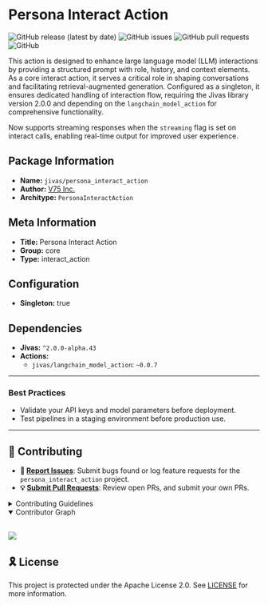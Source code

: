 # Persona Interact Action

![GitHub release (latest by date)](https://img.shields.io/github/v/release/TrueSelph/persona_interact_action)
![GitHub issues](https://img.shields.io/github/issues/TrueSelph/persona_interact_action)
![GitHub pull requests](https://img.shields.io/github/issues-pr/TrueSelph/persona_interact_action)
![GitHub](https://img.shields.io/github/license/TrueSelph/persona_interact_action)

This action is designed to enhance large language model (LLM) interactions by providing a structured prompt with role, history, and context elements. As a core interact action, it serves a critical role in shaping conversations and facilitating retrieval-augmented generation. Configured as a singleton, it ensures dedicated handling of interaction flow, requiring the Jivas library version 2.0.0 and depending on the `langchain_model_action` for comprehensive functionality.

Now supports streaming responses when the `streaming` flag is set on interact calls, enabling real-time output for improved user experience.

## Package Information

- **Name:** `jivas/persona_interact_action`
- **Author:** [V75 Inc.](https://v75inc.com/)
- **Architype:** `PersonaInteractAction`

## Meta Information

- **Title:** Persona Interact Action
- **Group:** core
- **Type:** interact_action

## Configuration

- **Singleton:** true

## Dependencies

- **Jivas:** `^2.0.0-alpha.43`
- **Actions:**
  - `jivas/langchain_model_action`: `~0.0.7`

---

### Best Practices
- Validate your API keys and model parameters before deployment.
- Test pipelines in a staging environment before production use.

---

## 🔰 Contributing

- **🐛 [Report Issues](https://github.com/TrueSelph/persona_interact_action/issues)**: Submit bugs found or log feature requests for the `persona_interact_action` project.
- **💡 [Submit Pull Requests](https://github.com/TrueSelph/persona_interact_action/blob/main/CONTRIBUTING.md)**: Review open PRs, and submit your own PRs.

<details closed>
<summary>Contributing Guidelines</summary>

1. **Fork the Repository**: Start by forking the project repository to your GitHub account.
2. **Clone Locally**: Clone the forked repository to your local machine using a git client.
   ```sh
   git clone https://github.com/TrueSelph/persona_interact_action
   ```
3. **Create a New Branch**: Always work on a new branch, giving it a descriptive name.
   ```sh
   git checkout -b new-feature-x
   ```
4. **Make Your Changes**: Develop and test your changes locally.
5. **Commit Your Changes**: Commit with a clear message describing your updates.
   ```sh
   git commit -m 'Implemented new feature x.'
   ```
6. **Push to GitHub**: Push the changes to your forked repository.
   ```sh
   git push origin new-feature-x
   ```
7. **Submit a Pull Request**: Create a PR against the original project repository. Clearly describe the changes and their motivations.
8. **Review**: Once your PR is reviewed and approved, it will be merged into the main branch. Congratulations on your contribution!
</details>

<details open>
<summary>Contributor Graph</summary>
<br>
<p align="left">
    <a href="https://github.com/TrueSelph/persona_interact_action/graphs/contributors">
        <img src="https://contrib.rocks/image?repo=TrueSelph/persona_interact_action" />
   </a>
</p>
</details>

## 🎗 License

This project is protected under the Apache License 2.0. See [LICENSE](../LICENSE) for more information.
